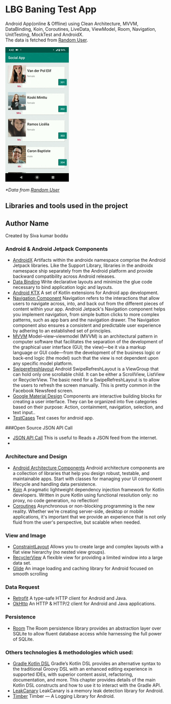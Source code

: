 # LBG Baning Test App
Android App(online & Offline) using Clean Architecture, MVVM, DataBinding, Koin, Coroutines, LiveData, ViewModel, Room, Navigation, UnitTesting, MockTest and AndroidX.</br>
The data is fetched from <a href='https://randomuser.me/'>Random User</a>.</br>

![](art/img.gif)
<p>
  <i>*Data from <a href='https://randomuser.me/'>Random User</a></i></br>
</p>

## Libraries and tools used in the project

## Author Name
Created by Siva kumar boddu

### Android & Android Jetpack Components

* [AndroidX](https://developer.android.com/jetpack/androidx)
Artifacts within the androidx namespace comprise the Android Jetpack libraries. Like the Support Library, 
libraries in the androidx namespace ship separately from the Android platform and provide backward compatibility 
across Android releases.
* [Data Binding](https://developer.android.com/topic/libraries/data-binding)
Write declarative layouts and minimize the glue code necessary to bind application logic and layouts.
* [Android KTX](https://github.com/android/android-ktx)
A set of Kotlin extensions for Android app development.
* [Navigation Component](https://developer.android.com/guide/navigation/navigation-getting-started)
Navigation refers to the interactions that allow users to navigate across, into, and back out from the different pieces of content within your app. Android Jetpack's Navigation component helps you implement navigation, from simple button clicks to more complex patterns, such as app bars and the navigation drawer. The Navigation component also ensures a consistent and predictable user experience by adhering to an established set of principles.
* [MVVM](https://en.wikipedia.org/wiki/Model%E2%80%93view%E2%80%93viewmodel)
  Model–view–viewmodel (MVVM) is an architectural pattern in computer software that facilitates the separation of the development of the graphical user interface (GUI; the view)—be it via a markup language or GUI code—from the development of the business logic or back-end logic (the model) such that the view is not dependent upon any specific model platform.
* [Swiperefreshlayout](https://developer.android.com/jetpack/androidx/releases/swiperefreshlayout)
  Android SwipeRefreshLayout is a ViewGroup that can hold only one scrollable child. It can be either a ScrollView, ListView or RecyclerView. The basic need for a SwipeRefreshLayout is to allow the users to refresh the screen manually. This is pretty common in the Facebook Newsfeed screen.
* [Google Material Design](https://developer.android.com/develop/ui/views/theming/look-and-feel#:~:text=Material%20design%20is%20a%20comprehensive,the%20material%20design%20support%20library.)
  Components are interactive building blocks for creating a user interface. They can be organized into five categories based on their purpose: Action, containment, navigation, selection, and text input..
* [TestCases](https://developer.android.com/training/testing/fundamentals)
  Test cases for android app.

###Open Source JSON API Call
* [JSON API Call](https://randomuser.me/api/?results=20)
  This is useful to Reads a JSON feed from the internet.
* 
### Architecture and Design

* [Android Architecture Components](https://developer.android.com/topic/libraries/architecture/index.html)
Android architecture components are a collection of libraries that help you design robust, testable, and maintainable apps. 
Start with classes for managing your UI component lifecycle and handling data persistence.
* [Koin](https://insert-koin.io/)
A pragmatic lightweight dependency injection framework for Kotlin developers. Written in pure Kotlin using functional 
resolution only: no proxy, no code generation, no reflection!
* [Coroutines](https://kotlinlang.org/docs/reference/coroutines-overview.html)
Asynchronous or non-blocking programming is the new reality. Whether we're creating server-side, desktop or mobile applications, 
it's important that we provide an experience that is not only fluid from the user's perspective, but scalable when needed.

### View and Image

* [ConstraintLayout](https://developer.android.com/training/constraint-layout/index.html)
Allows you to create large and complex layouts with a flat view hierarchy (no nested view groups).
* [RecyclerView](http://developer.android.com/reference/android/support/v7/widget/RecyclerView.html)
A flexible view for providing a limited window into a large data set.
* [Glide](https://github.com/bumptech/glide)
An image loading and caching library for Android focused on smooth scrolling

### Data Request

* [Retrofit](http://square.github.io/retrofit/)
A type-safe HTTP client for Android and Java.
* [OkHttp](http://square.github.io/okhttp/)
An HTTP & HTTP/2 client for Android and Java applications.

### Persistence

* [Room](https://developer.android.com/topic/libraries/architecture/room.html)
The Room persistence library provides an abstraction layer over SQLite to allow fluent database access while harnessing the full power of SQLite.

### Others technologies & methodologies which used:
* [Gradle Kotlin DSL](https://docs.gradle.org/current/userguide/kotlin_dsl.html)
Gradle’s Kotlin DSL provides an alternative syntax to the traditional Groovy DSL with an enhanced editing experience in supported IDEs, with superior content assist, 
refactoring, documentation, and more. This chapter provides details of the main Kotlin DSL constructs and how to use it to interact with the Gradle API.
* [LeakCanary](https://square.github.io/leakcanary/)
LeakCanary is a memory leak detection library for Android.
* [Timber](https://levelup.gitconnected.com/timber-a-logging-library-for-android-56c431cd7300)
  Timber — A Logging Library for Android.
